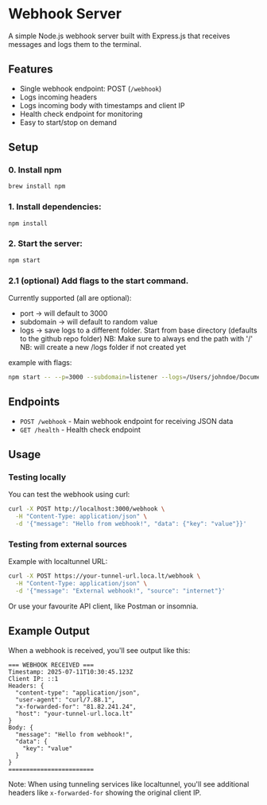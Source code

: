# Webhook Server

A simple Node.js webhook server built with Express.js that receives messages and logs them to the terminal.

## Features

- Single webhook endpoint: POST (`/webhook`)
- Logs incoming headers
- Logs incoming body with timestamps and client IP
- Health check endpoint for monitoring
- Easy to start/stop on demand

## Setup

### 0. Install npm
```bash
brew install npm
```

### 1. Install dependencies:
```bash
npm install
```

### 2. Start the server:
```bash
npm start
```

### 2.1 (optional) Add flags to the start command.
Currently supported (all are optional):
- port          ->  will default to 3000
- subdomain     ->  will default to random value
- logs          ->  save logs to a different folder. Start from base directory (defaults to the github repo folder)
                    NB: Make sure to always end the path with '/'
                    NB: will create a new /logs folder if not created yet

example with flags:
``` bash
npm start -- --p=3000 --subdomain=listener --logs=/Users/johndoe/Documents/
```

## Endpoints

- `POST /webhook` - Main webhook endpoint for receiving JSON data
- `GET /health` - Health check endpoint

## Usage

### Testing locally
You can test the webhook using curl:

```bash
curl -X POST http://localhost:3000/webhook \
  -H "Content-Type: application/json" \
  -d '{"message": "Hello from webhook!", "data": {"key": "value"}}'
```

### Testing from external sources

Example with localtunnel URL:
```bash
curl -X POST https://your-tunnel-url.loca.lt/webhook \
  -H "Content-Type: application/json" \
  -d '{"message": "External webhook!", "source": "internet"}'
```

Or use your favourite API client, like Postman or insomnia.

## Example Output

When a webhook is received, you'll see output like this:

```
=== WEBHOOK RECEIVED ===
Timestamp: 2025-07-11T10:30:45.123Z
Client IP: ::1
Headers: {
  "content-type": "application/json",
  "user-agent": "curl/7.88.1",
  "x-forwarded-for": "81.82.241.24",
  "host": "your-tunnel-url.loca.lt"
}
Body: {
  "message": "Hello from webhook!",
  "data": {
    "key": "value"
  }
}
========================
```

Note: When using tunneling services like localtunnel, you'll see additional headers like `x-forwarded-for` showing the original client IP.
